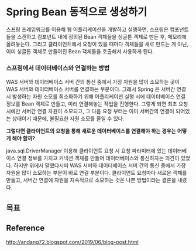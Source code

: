 # Spring Bean 동적으로 생성하기

스프링 프레임워크를 이용해 웹 어플리케이션을 개발하고 실행하면, 스프링은 컴포넌트들을 스캔하고 
컴포넌트 내에 정의된 Bean 객체들을 싱글톤 객체로 만든 후, 메모리에 올려놓는다.
그리고 클라이언트에서 요청이 있을 때마다 객체들을 새로 만드는 게 아닌, 이미 싱글톤 객체로 만들어진 Bean 객체들을 호출해서 사용하게 된다.

### 스프링에서 데이터베이스와 연결하는 방법

WAS 서버와 데이터베이스 서버 간의 통신 중에서 가장 자원을 많이 소모하는 곳이 WAS 서버와 데이터베이스 서버를 연결하는 부분이다.
그래서 Spring 은 서버간 연결 시 발생하는 자원 소모를 최소화하기 위해 어플리케이션 실행 시에 데이터베이스 연결 정보를 Bean 객체로 만들고, 미리 연결해놓는 작업을 진행한다. 
그렇게 되면 최초 요청 시에만 서버간 연결 자원이 소모되고, 그 다음 요청 부터는 이미 서버간의 연결이 되어있는 상태이기 때문에,
불필요한 자원 소모를 줄일 수 있다.

**그렇다면 클라이언트의 요청을 통해 새로운 데이터베이스를 연결해야 하는 경우는 어떻게 해야 할까?**

java.sql.DriverManager 이용해 클라이언트 요청 시 요청 파라미터에 있는 데이터베이스 연결 정보를 가지고 커넥션 객체를 만들어 데이터베이스와 통신하자는 의견이 있었다.
하지만 위에서 말했다시피 WAS 서버와 데이터베이스 서버 간의 통신 중에서 가장 자원을 많이 소모하는 부분이 바로 연결 부분이다.
클라이언트 요청마다 새로운 객체를 만들고, 서버간 연결에 자원을 지속적으로 소모하는 것은 나쁜 방법이라는 결론을 내렸다.



## 목표






## Reference

http://andang72.blogspot.com/2019/06/blog-post.html